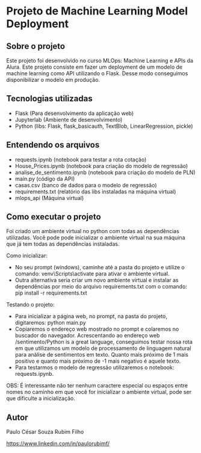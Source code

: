 # Projeto de Machine Learning Model Deployment

## Sobre o projeto
Este projeto foi desenvolvido no curso MLOps: Machine Learning e APIs da Alura. Este projeto consiste em fazer um deployment de um modelo de machine learning como API utilizando o Flask. Desse modo conseguimos disponibilizar o modelo em produção. 


## Tecnologias utilizadas
- Flask (Para desenvolvimento da aplicação web)
- Jupyterlab (Ambiente de desenvolvimento)
- Python (libs: Flask, flask_basicauth, TextBlob, LinearRegression, pickle)

## Entendendo os arquivos  
- requests.ipynb (notebook para testar a rota cotação)
- House_Prices.ipynb (notebook para criação do modelo de regressão)
- analise_de_sentimento.ipynb (notebook para criação do modelo de PLN)
- main.py (código da API)
- casas.csv (banco de dados para o modelo de regressão)
- requirements.txt (relatório das libs instaladas na máquina virtual)
- mlops_api (Máquina virtual)


## Como executar o projeto
Foi criado um ambiente virtual no python com todas as dependências utilizadas. Você pode pode inicializar o ambiente virtual na sua máquina que já tem todas as dependências instaladas.


Como inicializar:   
- No seu prompt (windows), caminhe até a pasta do projeto e utilize o comando: venv\Scripts\activate para ativar o ambiente virtual.  
- Outra alternativa seria criar um novo ambiente virtual e instalar as dependências por meio do arquivo requirements.txt com o comando: pip install -r requirements.txt


Testando o projeto:  
- Para inicializar a página web, no prompt, na pasta do projeto, digitaremos: python main.py  
- Copiaremos o endereço web mostrado no prompt e colaremos no buscador do navegador. Acrescentando ao endereço web /sentimento/Python is a great language, conseguimos testar nossa rota em que utilizamos um modelo de processamento de linguagem natural para análise de sentimentos em texto. Quanto mais próximo de 1 mais positivo e quanto mais próximo de -1 mais negativo é aquele texto.  
- Para testarmos o modelo de regressão utilizaremos o notebook: requests.ipynb. 

OBS: É interessante não ter nenhum caractere especial ou espaços entre nomes no caminho em que você for inicializar o ambiente virtual, pode ser que dificulte a inicialização. 


## Autor

Paulo César Souza Rubim Filho

https://www.linkedin.com/in/paulorubimf/
